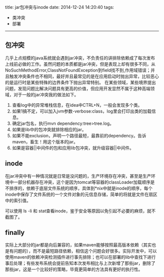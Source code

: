 title: jar包冲突与inode
date: 2014-12-24 14:20:40
tags:
- 类冲突
- 部署

---

## 包冲突

几乎上点规模的java系统就会遇到jar冲突，不负责任的讲排除依赖成了每次发布上线前必做的工作。虽然问题的本质都是jar冲突，但是表现上却有很多不同，从NoSuchMethodError,ClassNotFoundException到field找不到,作用域错误；并且触发冲突条件也不相同，最好并且最常见的是在应用启动时抛出异常，比较恶心的是运行时是某些特殊的边界条件下抛出异常特别。
在某些领域，某些境界提出问题，发现问题比解决问题具有更高的价值，但应用开发显然不属于这种高端领域，对于一般的jar冲突我的做法如下。
1. 查看log中的异常堆栈信息，在idea中CTRL+N，一般会发现多个类。
2. 如果1搞不定，可以加入jvm参数-verbose:class，log里会打印出类的加载信息。
3. 确定jar包名，执行mvn dependency:tree>tree.log。
4. 如果是lib中的包冲突就排除相应的jar。
5. 如果不能exclusion，声明一个路径最短，最靠前的dependency。告诉maven，畜生！用这个版本的jar。
6. 如果是容器||中间件的包和应用lib包冲突，就升级容器||中间件。

## inode

在jar冲突中有一种情况就是日常是没问题的，生产环境存在冲突，甚至是生产环境中一部分机器存在冲突，这个是因为tomcat等容器的classLoader加载顺序是不排序的，依赖于底层文件系统的顺序，具体到*nix中就是inode的顺序，每个inode中保存了文件系统的一个文件对象的元信息存储，简单的将就是文件在扇区中的索引值。

可以使用 ls -li 和 stat查看inode，鉴于安全等原因以免引起不必要的麻烦，就不截图了。

## finally

实际上大部分的jar都是向后兼容的，如果maven能够按照最高版本依赖（其实也是有问题的），而不是最短路径依赖，相信这个问题会好很多。实际开发中，可以使用maven的依赖冲突检测插件进行事先排除；也可以在部署的lib中查找下进行事后处理；有些发布系统会提前告知本次发布相比与上次新增了那些jar，删除了那些jar，这是一个比较好的策略，毕竟更简单的方法具有更好的执行性。

